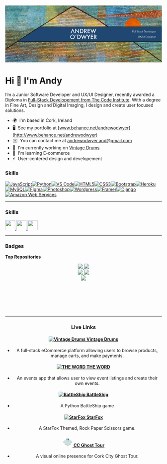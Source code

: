 ![Banner](BannerLinkedIn.png)

Hi 👋 I'm Andy
=============================

I’m a Junior Software Developer and UX/UI Designer, recently awarded a Diploma in [Full-Stack Developement from The Code Institute](https://codeinstitute.net/ie/full-stack-software-development-diploma/). With a degree in Fine Art, Design and Digital Imaging, I design and create user focused solutions.

* 🌍  I'm based in Cork, Ireland
* 🖥️  See my portfolio at [www.behance.net/andrewodwyer](http://www.behance.net/andrewodwyer)
* ✉️  You can contact me at [andrewodwyer.aod@gmail.com](mailto:andrewodwyer.aod@gmail.com)
* 🚀  I'm currently working on [Vintage Drums](https://vintage-drum-store-6ce105a1b74f.herokuapp.com/)
* 🧠  I'm learning E-commerce
* ⚡  User-centered design and developement

### Skills


<p align="left">
<a href="https://developer.mozilla.org/en-US/docs/Web/JavaScript" target="_blank" rel="noreferrer"><img src="https://raw.githubusercontent.com/danielcranney/readme-generator/main/public/icons/skills/javascript-colored.svg" width="36" height="36" alt="JavaScript" /></a><a href="https://www.python.org/" target="_blank" rel="noreferrer"><img src="https://raw.githubusercontent.com/danielcranney/readme-generator/main/public/icons/skills/python-colored.svg" width="36" height="36" alt="Python" /></a><a href="https://code.visualstudio.com/" target="_blank" rel="noreferrer"><img src="https://raw.githubusercontent.com/danielcranney/readme-generator/main/public/icons/skills/visualstudiocode.svg" width="36" height="36" alt="VS Code" /></a><a href="https://developer.mozilla.org/en-US/docs/Glossary/HTML5" target="_blank" rel="noreferrer"><img src="https://raw.githubusercontent.com/danielcranney/readme-generator/main/public/icons/skills/html5-colored.svg" width="36" height="36" alt="HTML5" /></a><a href="https://www.w3.org/TR/CSS/#css" target="_blank" rel="noreferrer"><img src="https://raw.githubusercontent.com/danielcranney/readme-generator/main/public/icons/skills/css3-colored.svg" width="36" height="36" alt="CSS3" /></a><a href="https://getbootstrap.com/" target="_blank" rel="noreferrer"><img src="https://raw.githubusercontent.com/danielcranney/readme-generator/main/public/icons/skills/bootstrap-colored.svg" width="36" height="36" alt="Bootstrap" /></a><a href="https://www.heroku.com/" target="_blank" rel="noreferrer"><img src="https://raw.githubusercontent.com/danielcranney/readme-generator/main/public/icons/skills/heroku-colored.svg" width="36" height="36" alt="Heroku" /></a><a href="https://www.mysql.com/" target="_blank" rel="noreferrer"><img src="https://raw.githubusercontent.com/danielcranney/readme-generator/main/public/icons/skills/mysql-colored.svg" width="36" height="36" alt="MySQL" /></a><a href="https://www.figma.com/" target="_blank" rel="noreferrer"><img src="https://raw.githubusercontent.com/danielcranney/readme-generator/main/public/icons/skills/figma-colored.svg" width="36" height="36" alt="Figma" /></a><a href="https://www.adobe.com/uk/products/photoshop.html" target="_blank" rel="noreferrer"><img src="https://raw.githubusercontent.com/danielcranney/readme-generator/main/public/icons/skills/photoshop-colored.svg" width="36" height="36" alt="Photoshop" /></a><a href="https://wordpress.com" target="_blank" rel="noreferrer"><img src="https://raw.githubusercontent.com/danielcranney/readme-generator/main/public/icons/skills/wordpress-colored.svg" width="36" height="36" alt="Wordpress" /></a><a href="https://framer.com" target="_blank" rel="noreferrer"><img src="https://raw.githubusercontent.com/danielcranney/readme-generator/main/public/icons/skills/framer-colored.svg" width="36" height="36" alt="Framer" /></a><a href="https://www.djangoproject.com/" target="_blank" rel="noreferrer"><img src="https://raw.githubusercontent.com/danielcranney/readme-generator/main/public/icons/skills/django-colored.svg" width="36" height="36" alt="Django" /></a><a href="https://aws.amazon.com" target="_blank" rel="noreferrer"><img src="https://raw.githubusercontent.com/danielcranney/readme-generator/main/public/icons/skills/aws-colored.svg" width="36" height="36" alt="Amazon Web Services" /></a>
</p>

<hr>

### Skills

<p align="left"> <a href="https://www.behance.com/andrewodwyer" target="_blank" rel="noreferrer"> <picture> <source media="(prefers-color-scheme: dark)" srcset="https://raw.githubusercontent.com/danielcranney/readme-generator/main/public/icons/socials/behance-dark.svg" /> <source media="(prefers-color-scheme: light)" srcset="https://raw.githubusercontent.com/danielcranney/readme-generator/main/public/icons/socials/behance.svg" /> <img src="https://raw.githubusercontent.com/danielcranney/readme-generator/main/public/icons/socials/behance.svg" width="32" height="32" /> </picture> </a> <a href="https://www.github.com/Andrewodwyer" target="_blank" rel="noreferrer"> <picture> <source media="(prefers-color-scheme: dark)" srcset="https://raw.githubusercontent.com/danielcranney/readme-generator/main/public/icons/socials/github-dark.svg" /> <source media="(prefers-color-scheme: light)" srcset="https://raw.githubusercontent.com/danielcranney/readme-generator/main/public/icons/socials/github.svg" /> <img src="https://raw.githubusercontent.com/danielcranney/readme-generator/main/public/icons/socials/github.svg" width="32" height="32" /> </picture> </a> <a href="https://www.linkedin.com/in/andrew-o-dwyer/" target="_blank" rel="noreferrer"> <picture> <source media="(prefers-color-scheme: dark)" srcset="https://raw.githubusercontent.com/danielcranney/readme-generator/main/public/icons/socials/linkedin-dark.svg" /> <source media="(prefers-color-scheme: light)" srcset="https://raw.githubusercontent.com/danielcranney/readme-generator/main/public/icons/socials/linkedin.svg" /> <img src="https://raw.githubusercontent.com/danielcranney/readme-generator/main/public/icons/socials/linkedin.svg" width="32" height="32" /> </picture> </a></p>

<hr>

### Badges

<b>Top Repositories</b>

<div width="100%" align="center">
  
<a href="https://github.com/Andrewodwyer/vintage_drums" align="left">
  <img width="45%" src="https://github-readme-stats.vercel.app/api/pin/?username=Andrewodwyer&repo=vintage_drums&title_color=ffffff&text_color=ffffff&icon_color=3382ed&bg_color=1c1917&hide_border=true&locale=en" />
</a>

<a href="https://github.com/Andrewodwyer/City-Events-Blog" align="right">
  <img width="45%" src="https://github-readme-stats.vercel.app/api/pin/?username=Andrewodwyer&repo=City-Events-Blog&title_color=ffffff&text_color=ffffff&icon_color=3382ed&bg_color=1c1917&hide_border=true&locale=en" />
</a>

</div>

<div width="100%" align="center">

<a href="https://github.com/Andrewodwyer/project3-battleships" align="left">
  <img width="45%" src="https://github-readme-stats.vercel.app/api/pin/?username=Andrewodwyer&repo=project3-battleships&title_color=ffffff&text_color=ffffff&icon_color=3382ed&bg_color=1c1917&hide_border=true&locale=en" />
</a>

<a href="https://github.com/Andrewodwyer/Star-academy" align="right">
  <img width="45%" src="https://github-readme-stats.vercel.app/api/pin/?username=Andrewodwyer&repo=Star-academy&title_color=ffffff&text_color=ffffff&icon_color=3382ed&bg_color=1c1917&hide_border=true&locale=en" />
</a>

<div width="100%" align="center">
  
<a href="https://github.com/Andrewodwyer/Cork-City-Ghost-Tours" align="left">
  <img width="45%" src="https://github-readme-stats.vercel.app/api/pin/?username=Andrewodwyer&repo=Cork-City-Ghost-Tours&title_color=ffffff&text_color=ffffff&icon_color=3382ed&bg_color=1c1917&hide_border=true&locale=en" />
</a>
</div>

<br /><br /><br /><br /><br />

<hr>

### Live Links
#### [![Vintage Drums](V-favicon.ico) Vintage Drums](https://vintage-drum-store-6ce105a1b74f.herokuapp.com/) 
  - A full-stack eCommerce platform allowing users to browse products, manage carts, and make payments.
#### [![THE WORD](W-favicon.ico) THE WORD](https://events-blog-f44bf5c7d7d5.herokuapp.com/) 
  - An events app that allows user to view event listings and create their own events.
#### [![BattleShip](B-favicon.ico) BattleShip](https://github.com/Andrewodwyer/project3-battleships?tab=readme-ov-file)
  - A Python BattleShip game
#### [![StarFox](S-favicon.ico) StarFox](https://andrewodwyer.github.io/Star-academy/index.html)
  - A StarFox Themed, Rock Paper Scissors game.
#### [![CC Ghost Tour](favicon-ghost.png) CC Ghost Tour](https://andrewodwyer.github.io/Cork-City-Ghost-Tours/)
  - A visual online presence for Cork City Ghost Tour.
